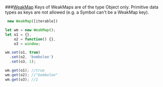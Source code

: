 ###[WeakMap](https://developer.mozilla.org/en-US/docs/Web/JavaScript/Reference/Global_Objects/WeakMap)
Keys of WeakMaps are of the type Object only. Primitive data types as keys are not allowed (e.g. a Symbol can't be a WeakMap key).
```javascript
 new WeakMap([iterable])
```
```javascript
let wm = new WeakMap();
let o1 = {},
    o2 = function() {},
    o3 = window;

wm.set(o1, true)
  .set(o2, 'bomboleo')
  .set(o3, 1);
```
```javascript
wm.get(o1); //true
wm.get(o2); //"bomboleo"
wm.get(o3); //1

```